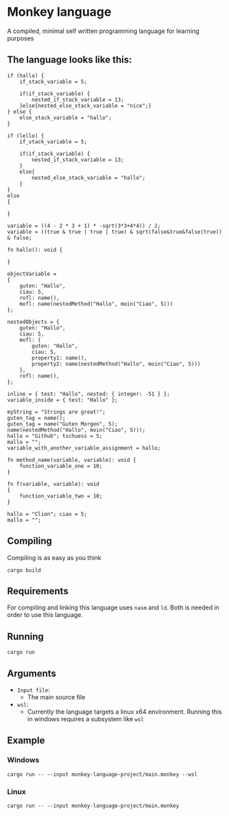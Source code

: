 # Monkey language
A compiled, minimal self written programming language for learning purposes
## The language looks like this:
```
if (hallo) {
    if_stack_variable = 5;

    if(if_stack_variable) {
        nested_if_stack_variable = 13;
    }else{nested_else_stack_variable = "nice";}
} else {
    else_stack_variable = "hallo";
}

if (lello) {
    if_stack_variable = 5;

    if(if_stack_variable) {
        nested_if_stack_variable = 13;
    }
    else{
        nested_else_stack_variable = "hallo";
    }
}
else
{

}

variable = ((4 - 2 * 3 + 1) * -sqrt(3*3+4*4)) / 2;
variable = ((true & true | true | true) & sqrt(false&true&false|true)) & false;

fn hallo(): void {

}

objectVariable =
{
    guten: "Hallo",
    ciau: 5,
    rofl: name(),
    mofl: name(nestedMethod("Hallo", moin("Ciao", 5)))
};

nestedObjects = {
    guten: "Hallo",
    ciau: 5,
    mofl: {
        guten: "Hallo",
        ciau: 5,
        property1: name(),
        property2: name(nestedMethod("Hallo", moin("Ciao", 5)))
    },
    rofl: name(),
};

inline = { test: "Hallo", nested: { integer: -51 } };
variable_inside = { test: "Hallo" };

myString = "Strings are great!";
guten_tag = name();
guten_tag = name("Guten Morgen", 5);
name(nestedMethod("Hallo", moin("Ciao", 5)));
hallo = "Github"; tschuess = 5;
mallo = "";
variable_with_another_variable_assignment = hallo;

fn method_name(variable, variable): void {
    function_variable_one = 10;
}

fn f(variable, variable): void
{
    function_variable_two = 10;
}

hallo = "Clion"; ciao = 5;
mallo = "";
```

## Compiling
Compiling is as easy as you think

`cargo build`

## Requirements
For compiling and linking this language uses `nasm` and `ld`. Both is needed in order to use this language.
## Running

`cargo run`

## Arguments
 - `Input file`: 
   - The main source file
 - `wsl`:
   - Currently the language targets a linux x64 environment. Running this in windows requires a subsystem like `wsl`

## Example
### Windows
`cargo run -- --input monkey-language-project/main.monkey --wsl`

### Linux
`cargo run -- --input monkey-language-project/main.monkey`